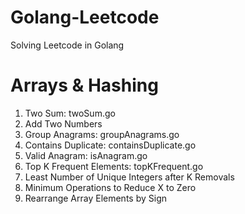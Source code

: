 # Golang-Leetcode
Solving Leetcode in Golang

# Arrays & Hashing
1. Two Sum: twoSum.go
2. Add Two Numbers
49. Group Anagrams: groupAnagrams.go
217. Contains Duplicate: containsDuplicate.go
242. Valid Anagram: isAnagram.go
347. Top K Frequent Elements: topKFrequent.go
1481. Least Number of Unique Integers after K Removals
1658. Minimum Operations to Reduce X to Zero
2149. Rearrange Array Elements by Sign
